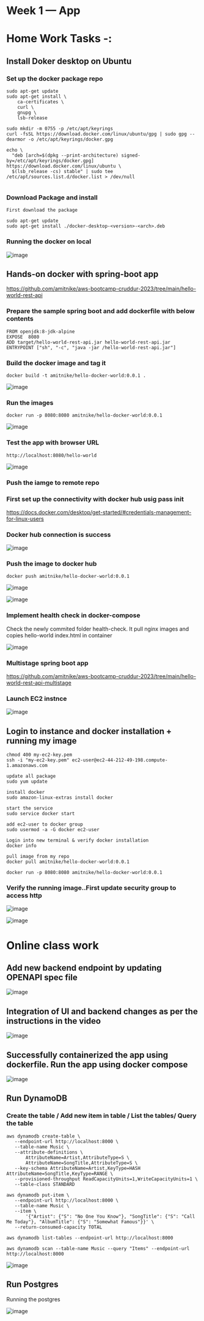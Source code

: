 # Week 1 — App 

# Home Work Tasks -:

## Install Doker desktop on Ubuntu

### Set up the docker package repo

```
sudo apt-get update
sudo apt-get install \
    ca-certificates \
    curl \
    gnupg \
    lsb-release
    
sudo mkdir -m 0755 -p /etc/apt/keyrings
curl -fsSL https://download.docker.com/linux/ubuntu/gpg | sudo gpg --dearmor -o /etc/apt/keyrings/docker.gpg

echo \
  "deb [arch=$(dpkg --print-architecture) signed-by=/etc/apt/keyrings/docker.gpg] https://download.docker.com/linux/ubuntu \
  $(lsb_release -cs) stable" | sudo tee /etc/apt/sources.list.d/docker.list > /dev/null
  
```

### Download Package and install

```
First download the package

sudo apt-get update
sudo apt-get install ./docker-desktop-<version>-<arch>.deb

```

### Running the docker on local

![image](https://user-images.githubusercontent.com/18515029/220299997-d2f1eb82-ade2-4b61-9b00-5d9f34aa182c.png)

## Hands-on docker with spring-boot app

https://github.com/amitnike/aws-bootcamp-cruddur-2023/tree/main/hello-world-rest-api

### Prepare the sample spring boot and add dockerfile with below contents

```
FROM openjdk:8-jdk-alpine
EXPOSE  8080
ADD target/hello-world-rest-api.jar hello-world-rest-api.jar
ENTRYPOINT ["sh", "-c", "java -jar /hello-world-rest-api.jar"]

```
### Build the docker image and tag it

```
docker build -t amitnike/hello-docker-world:0.0.1 .
```
![image](https://user-images.githubusercontent.com/18515029/220566237-235ed325-6835-4953-af60-4528c9e29a7e.png)

### Run the images

```
docker run -p 8080:8080 amitnike/hello-docker-world:0.0.1
```
![image](https://user-images.githubusercontent.com/18515029/220566580-1155ebdf-f7bd-46f8-b461-4f96a957f4e8.png)

### Test the app with browser URL

```
http://localhost:8080/hello-world
```
![image](https://user-images.githubusercontent.com/18515029/220564840-0506e2a8-0a5f-4b3b-a4a8-5aef45de2128.png)

### Push the iamge to remote repo

### First set up the connectivity with docker hub usig pass init

https://docs.docker.com/desktop/get-started/#credentials-management-for-linux-users

### Docker hub connection is success

![image](https://user-images.githubusercontent.com/18515029/220569089-f5c90712-c0e8-41c9-b719-a2b5c4b3e3da.png)

### Push the image to docker hub

```
docker push amitnike/hello-docker-world:0.0.1
```
![image](https://user-images.githubusercontent.com/18515029/220569604-34ce6760-948a-4f3a-84b5-7e7038d59951.png)

![image](https://user-images.githubusercontent.com/18515029/220569732-c41b2a47-f99b-4703-8504-bf2856ed773d.png)

### Implement health check in docker-compose

Check the newly commited folder health-check.
It pull nginx images and copies hello-world index.html in container

![image](https://user-images.githubusercontent.com/18515029/220592497-1ce164ab-7f18-4e00-85ea-ff194fdad0f3.png)

### Multistage spring boot app

https://github.com/amitnike/aws-bootcamp-cruddur-2023/tree/main/hello-world-rest-api-multistage

### Launch EC2 instnce

![image](https://user-images.githubusercontent.com/18515029/221087057-b1a72b59-1400-4490-9d76-5a5e2038e613.png)

## Login to instance and docker installation + running my image

 ```
 chmod 400 my-ec2-key.pem 
ssh -i "my-ec2-key.pem" ec2-user@ec2-44-212-49-198.compute-1.amazonaws.com

update all package
sudo yum update

install docker
sudo amazon-linux-extras install docker

start the service
sudo service docker start

add ec2-user to docker group
sudo usermod -a -G docker ec2-user

Login into new terminal & verify docker installation
docker info 

pull image from my repo
docker pull amitnike/hello-docker-world:0.0.1

docker run -p 8080:8080 amitnike/hello-docker-world:0.0.1
 
  ```
  
### Verify the running image..First update security group to access http

![image](https://user-images.githubusercontent.com/18515029/221089442-d606f698-8033-4543-aff3-5e622513084c.png)

![image](https://user-images.githubusercontent.com/18515029/221089484-261c4f5f-d050-40c2-a220-0623bba4174e.png)

 
 
# Online class work

## Add new backend endpoint by updating OPENAPI spec file

![image](https://user-images.githubusercontent.com/18515029/220246773-b12fc30d-cf09-4851-aee3-8c43ffff52da.png)

## Integration of UI and backend changes as per the instructions in the video

![image](https://user-images.githubusercontent.com/18515029/220246991-7f27a324-3063-4a0b-a4db-e787033d0ab4.png)


## Successfully containerized the app using dockerfile. Run the app using docker compose 

![image](https://user-images.githubusercontent.com/18515029/220247332-e7a19f88-3a57-4ae1-9227-4af135cee103.png)

## Run DynamoDB

### Create the table / Add new item in table / List the tables/ Query the table

 ```
aws dynamodb create-table \
    --endpoint-url http://localhost:8000 \
    --table-name Music \
    --attribute-definitions \
        AttributeName=Artist,AttributeType=S \
        AttributeName=SongTitle,AttributeType=S \
    --key-schema AttributeName=Artist,KeyType=HASH AttributeName=SongTitle,KeyType=RANGE \
    --provisioned-throughput ReadCapacityUnits=1,WriteCapacityUnits=1 \
    --table-class STANDARD
    
 aws dynamodb put-item \
    --endpoint-url http://localhost:8000 \
    --table-name Music \
    --item \
        '{"Artist": {"S": "No One You Know"}, "SongTitle": {"S": "Call Me Today"}, "AlbumTitle": {"S": "Somewhat Famous"}}' \
    --return-consumed-capacity TOTAL 
    
 aws dynamodb list-tables --endpoint-url http://localhost:8000
 
 aws dynamodb scan --table-name Music --query "Items" --endpoint-url http://localhost:8000

 ```

![image](https://user-images.githubusercontent.com/18515029/220249184-6cf8249d-75e1-40f9-930d-e161280570e9.png)


## Run Postgres

Running the postgres 

![image](https://user-images.githubusercontent.com/18515029/220298000-e1598718-e3ae-4e32-9175-80efec027c25.png)
